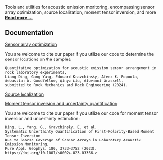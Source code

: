 Tools and utilities for acoustic emission monitoring, encompassing sensor array optimization, source localization, moment tensor inversion, and more
[**Read more ...**](https://liang-ding.github.io/ae/)

## Documentation
<a href="https://github.com/Liang-Ding/DAE/blob/master/documentation/sensor_array_optimization.md">Sensor array optimization</a>

You are welcome to cite our paper if you utilize our code to determine the sensor locations on the samples: 
```text
Quantitative optimization for acoustic emission sensor arrangement in rock laboratory experiments,
Liang Ding, Gang Yang, Edouard Kravchinsky, Afeez K. Popoola, Sebastian D. Goodfellow, Qinya Liu, Giovanni Grassell,
submitted to Rock Mechanics and Rock Engineering (2024).
```

<a href="https://github.com/Liang-Ding/DAE/blob/master/documentation/localization.md">Source localization</a>


<a href="https://github.com/Liang-Ding/DAE/blob/master/documentation/mti_uncertainty.md">Moment tensor inversion and uncertainty quantification</a>

You are welcome to cite our paper if you utilize our code for moment tensor inversion and uncertainty estimation: 
```text
Ding, L., Yang, G., Kravchinsky, E. et al.
Systematic Uncertainty Quantification of First-Polarity-Based Moment Tensor Inversion
Due to Sparse Coverage of Sensor Arrays in Laboratory Acoustic Emission Monitoring.
Pure Appl. Geophys. 180, 3733–3752 (2023). https://doi.org/10.1007/s00024-023-03366-z
```
